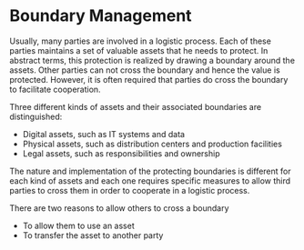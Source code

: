 # Boundary Management



Usually, many parties are involved in a logistic process. Each of these parties maintains a set of valuable assets that he needs to protect. In abstract terms, this protection is realized by drawing a boundary around the assets. Other parties can not cross the boundary and hence the value is protected. However, it is often required that parties do cross the boundary to facilitate cooperation.

Three different kinds of assets and their associated boundaries are distinguished:

* Digital assets, such as IT systems and data
* Physical assets, such as distribution centers and production facilities
* Legal assets, such as responsibilities and ownership

The nature and implementation of the protecting boundaries is different for each kind of assets and each one requires specific measures to allow third parties to cross them in order to cooperate in a logistic process.

There are two reasons to allow others to cross a boundary

* To allow them to use an asset
* To transfer the asset to another party

